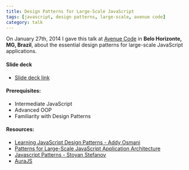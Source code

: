 ```yaml
---
title: Design Patterns for Large-Scale JavaScript
tags: [javascript, design patterns, large-scale, avenue code]
category: talk
---
```


On January 27th, 2014 I gave this talk at [Avenue Code](http://www.avenuecode.com) in **Belo Horizonte, MG, Brazil**, about the essential design patterns for large-scale JavaScript applications.

#### Slide deck
* [Slide deck link](//slid.es/avenuecode/design-patterns-for-large-scale-javascript)

#### Prerequisites:

* Intermediate JavaScript
* Advanced OOP
* Familiarity with Design Patterns

#### Resources:

* [Learning JavaScript Design Patterns - Addy Osmani](http://addyosmani.com/resources/essentialjsdesignpatterns)
* [Patterns for Large-Scale JavaScript Application Architecture](http://addyosmani.com/largescalejavascript)
* [Javascript Patterns - Stoyan Stefanov](http://shop.oreilly.com/product/9780596806767.do)
* [AuraJS](http://aurajs.com)
